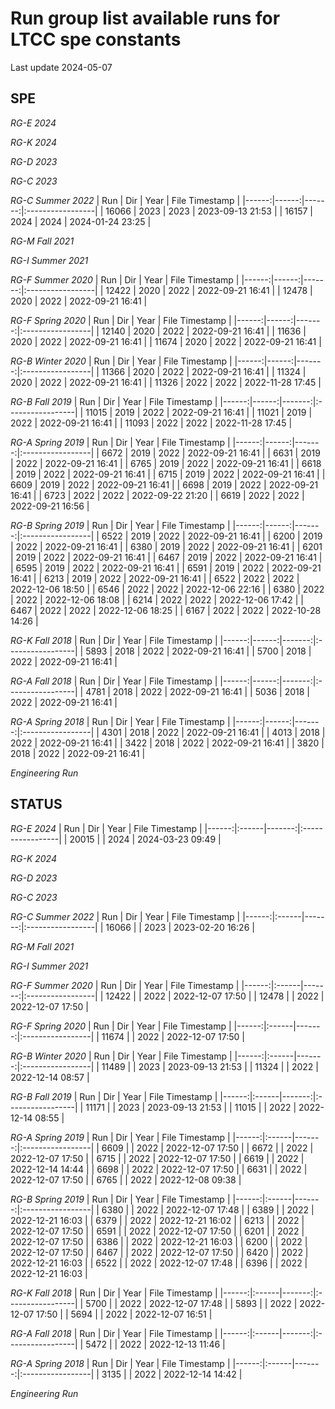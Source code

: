 
# Run group list available runs for LTCC spe constants

Last update 2024-05-07

## SPE

*RG-E 2024*
 

*RG-K 2024*
 

*RG-D 2023*
 

*RG-C 2023*
 

*RG-C Summer 2022*
|   Run |   Dir |   Year | File Timestamp   |
|------:|------:|-------:|:-----------------|
| 16066 |  2023 |   2023 | 2023-09-13 21:53 |
| 16157 |  2024 |   2024 | 2024-01-24 23:25 | 

*RG-M Fall 2021*
 

*RG-I Summer 2021*
 

*RG-F Summer 2020*
|   Run |   Dir |   Year | File Timestamp   |
|------:|------:|-------:|:-----------------|
| 12422 |  2020 |   2022 | 2022-09-21 16:41 |
| 12478 |  2020 |   2022 | 2022-09-21 16:41 | 

*RG-F Spring 2020*
|   Run |   Dir |   Year | File Timestamp   |
|------:|------:|-------:|:-----------------|
| 12140 |  2020 |   2022 | 2022-09-21 16:41 |
| 11636 |  2020 |   2022 | 2022-09-21 16:41 |
| 11674 |  2020 |   2022 | 2022-09-21 16:41 | 

*RG-B Winter 2020*
|   Run |   Dir |   Year | File Timestamp   |
|------:|------:|-------:|:-----------------|
| 11366 |  2020 |   2022 | 2022-09-21 16:41 |
| 11324 |  2020 |   2022 | 2022-09-21 16:41 |
| 11326 |  2022 |   2022 | 2022-11-28 17:45 | 

*RG-B Fall 2019*
|   Run |   Dir |   Year | File Timestamp   |
|------:|------:|-------:|:-----------------|
| 11015 |  2019 |   2022 | 2022-09-21 16:41 |
| 11021 |  2019 |   2022 | 2022-09-21 16:41 |
| 11093 |  2022 |   2022 | 2022-11-28 17:45 | 

*RG-A Spring 2019*
|   Run |   Dir |   Year | File Timestamp   |
|------:|------:|-------:|:-----------------|
|  6672 |  2019 |   2022 | 2022-09-21 16:41 |
|  6631 |  2019 |   2022 | 2022-09-21 16:41 |
|  6765 |  2019 |   2022 | 2022-09-21 16:41 |
|  6618 |  2019 |   2022 | 2022-09-21 16:41 |
|  6715 |  2019 |   2022 | 2022-09-21 16:41 |
|  6609 |  2019 |   2022 | 2022-09-21 16:41 |
|  6698 |  2019 |   2022 | 2022-09-21 16:41 |
|  6723 |  2022 |   2022 | 2022-09-22 21:20 |
|  6619 |  2022 |   2022 | 2022-09-21 16:56 | 

*RG-B Spring 2019*
|   Run |   Dir |   Year | File Timestamp   |
|------:|------:|-------:|:-----------------|
|  6522 |  2019 |   2022 | 2022-09-21 16:41 |
|  6200 |  2019 |   2022 | 2022-09-21 16:41 |
|  6380 |  2019 |   2022 | 2022-09-21 16:41 |
|  6201 |  2019 |   2022 | 2022-09-21 16:41 |
|  6467 |  2019 |   2022 | 2022-09-21 16:41 |
|  6595 |  2019 |   2022 | 2022-09-21 16:41 |
|  6591 |  2019 |   2022 | 2022-09-21 16:41 |
|  6213 |  2019 |   2022 | 2022-09-21 16:41 |
|  6522 |  2022 |   2022 | 2022-12-06 18:50 |
|  6546 |  2022 |   2022 | 2022-12-06 22:16 |
|  6380 |  2022 |   2022 | 2022-12-06 18:08 |
|  6214 |  2022 |   2022 | 2022-12-06 17:42 |
|  6467 |  2022 |   2022 | 2022-12-06 18:25 |
|  6167 |  2022 |   2022 | 2022-10-28 14:26 | 

*RG-K Fall 2018*
|   Run |   Dir |   Year | File Timestamp   |
|------:|------:|-------:|:-----------------|
|  5893 |  2018 |   2022 | 2022-09-21 16:41 |
|  5700 |  2018 |   2022 | 2022-09-21 16:41 | 

*RG-A Fall 2018*
|   Run |   Dir |   Year | File Timestamp   |
|------:|------:|-------:|:-----------------|
|  4781 |  2018 |   2022 | 2022-09-21 16:41 |
|  5036 |  2018 |   2022 | 2022-09-21 16:41 | 

*RG-A Spring 2018*
|   Run |   Dir |   Year | File Timestamp   |
|------:|------:|-------:|:-----------------|
|  4301 |  2018 |   2022 | 2022-09-21 16:41 |
|  4013 |  2018 |   2022 | 2022-09-21 16:41 |
|  3422 |  2018 |   2022 | 2022-09-21 16:41 |
|  3820 |  2018 |   2022 | 2022-09-21 16:41 | 

*Engineering Run*
 

## STATUS


*RG-E 2024*
|   Run | Dir   |   Year | File Timestamp   |
|------:|:------|-------:|:-----------------|
| 20015 |       |   2024 | 2024-03-23 09:49 | 

*RG-K 2024*
 

*RG-D 2023*
 

*RG-C 2023*
 

*RG-C Summer 2022*
|   Run | Dir   |   Year | File Timestamp   |
|------:|:------|-------:|:-----------------|
| 16066 |       |   2023 | 2023-02-20 16:26 | 

*RG-M Fall 2021*
 

*RG-I Summer 2021*
 

*RG-F Summer 2020*
|   Run | Dir   |   Year | File Timestamp   |
|------:|:------|-------:|:-----------------|
| 12422 |       |   2022 | 2022-12-07 17:50 |
| 12478 |       |   2022 | 2022-12-07 17:50 | 

*RG-F Spring 2020*
|   Run | Dir   |   Year | File Timestamp   |
|------:|:------|-------:|:-----------------|
| 11674 |       |   2022 | 2022-12-07 17:50 | 

*RG-B Winter 2020*
|   Run | Dir   |   Year | File Timestamp   |
|------:|:------|-------:|:-----------------|
| 11489 |       |   2023 | 2023-09-13 21:53 |
| 11324 |       |   2022 | 2022-12-14 08:57 | 

*RG-B Fall 2019*
|   Run | Dir   |   Year | File Timestamp   |
|------:|:------|-------:|:-----------------|
| 11171 |       |   2023 | 2023-09-13 21:53 |
| 11015 |       |   2022 | 2022-12-14 08:55 | 

*RG-A Spring 2019*
|   Run | Dir   |   Year | File Timestamp   |
|------:|:------|-------:|:-----------------|
|  6609 |       |   2022 | 2022-12-07 17:50 |
|  6672 |       |   2022 | 2022-12-07 17:50 |
|  6715 |       |   2022 | 2022-12-07 17:50 |
|  6619 |       |   2022 | 2022-12-14 14:44 |
|  6698 |       |   2022 | 2022-12-07 17:50 |
|  6631 |       |   2022 | 2022-12-07 17:50 |
|  6765 |       |   2022 | 2022-12-08 09:38 | 

*RG-B Spring 2019*
|   Run | Dir   |   Year | File Timestamp   |
|------:|:------|-------:|:-----------------|
|  6380 |       |   2022 | 2022-12-07 17:48 |
|  6389 |       |   2022 | 2022-12-21 16:03 |
|  6379 |       |   2022 | 2022-12-21 16:02 |
|  6213 |       |   2022 | 2022-12-07 17:50 |
|  6591 |       |   2022 | 2022-12-07 17:50 |
|  6201 |       |   2022 | 2022-12-07 17:50 |
|  6386 |       |   2022 | 2022-12-21 16:03 |
|  6200 |       |   2022 | 2022-12-07 17:50 |
|  6467 |       |   2022 | 2022-12-07 17:50 |
|  6420 |       |   2022 | 2022-12-21 16:03 |
|  6522 |       |   2022 | 2022-12-07 17:48 |
|  6396 |       |   2022 | 2022-12-21 16:03 | 

*RG-K Fall 2018*
|   Run | Dir   |   Year | File Timestamp   |
|------:|:------|-------:|:-----------------|
|  5700 |       |   2022 | 2022-12-07 17:48 |
|  5893 |       |   2022 | 2022-12-07 17:50 |
|  5694 |       |   2022 | 2022-12-07 16:51 | 

*RG-A Fall 2018*
|   Run | Dir   |   Year | File Timestamp   |
|------:|:------|-------:|:-----------------|
|  5472 |       |   2022 | 2022-12-13 11:46 | 

*RG-A Spring 2018*
|   Run | Dir   |   Year | File Timestamp   |
|------:|:------|-------:|:-----------------|
|  3135 |       |   2022 | 2022-12-14 14:42 | 

*Engineering Run*
 
